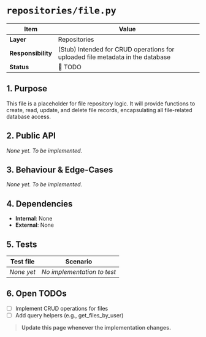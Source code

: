<!-- filepath: c:\Users\00010654\Documents\Git\ReViewPoint\docs\backend\repositories\file.py.md -->

# `repositories/file.py`

| Item               | Value                                                                          |
| ------------------ | ------------------------------------------------------------------------------ |
| **Layer**          | Repositories                                                                   |
| **Responsibility** | (Stub) Intended for CRUD operations for uploaded file metadata in the database |
| **Status**         | 🔴 TODO                                                                        |

## 1. Purpose

This file is a placeholder for file repository logic. It will provide functions to create, read, update, and delete file records, encapsulating all file-related database access.

## 2. Public API

_None yet. To be implemented._

## 3. Behaviour & Edge-Cases

_None yet. To be implemented._

## 4. Dependencies

- **Internal**: None
- **External**: None

## 5. Tests

| Test file  | Scenario                    |
| ---------- | --------------------------- |
| _None yet_ | _No implementation to test_ |

## 6. Open TODOs

- [ ] Implement CRUD operations for files
- [ ] Add query helpers (e.g., get_files_by_user)

> **Update this page whenever the implementation changes.**
